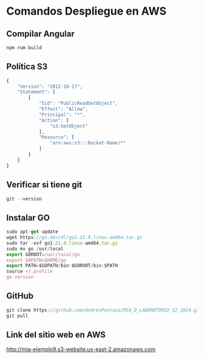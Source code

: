 # Comandos Despliegue en AWS

## Compilar Angular

```jsx
npm rum build
```

## Política S3

```jsx
{
    "Version": "2012-10-17",
    "Statement": [
        {
            "Sid": "PublicReadGetObject",
            "Effect": "Allow",
            "Principal": "*",
            "Action": [
                "s3:GetObject"
            ],
            "Resource": [
                "arn:aws:s3:::Bucket-Name/*"
            ]
        }
    ]
}
```

## Verificar si tiene git

```jsx
git --version
```

## Instalar GO

```jsx
sudo apt-get update
wget https://go.dev/dl/go1.21.0.linux-amd64.tar.gz
sudo tar -xvf go1.21.0.linux-amd64.tar.gz
sudo mv go /usr/local
export GOROOT=/usr/local/go
export GOPATH=$HOME/go
export PATH=$GOPATH/bin:$GOROOT/bin:$PATH
source ~/.profile
go version
```

## GitHub

```jsx
git clone https://github.com/AndresPontaza/MIA_D_LABORATORIO_S2_2024.git
git pull
```

## Link del sitio web en AWS

http://mia-ejemplo9.s3-website.us-east-2.amazonaws.com